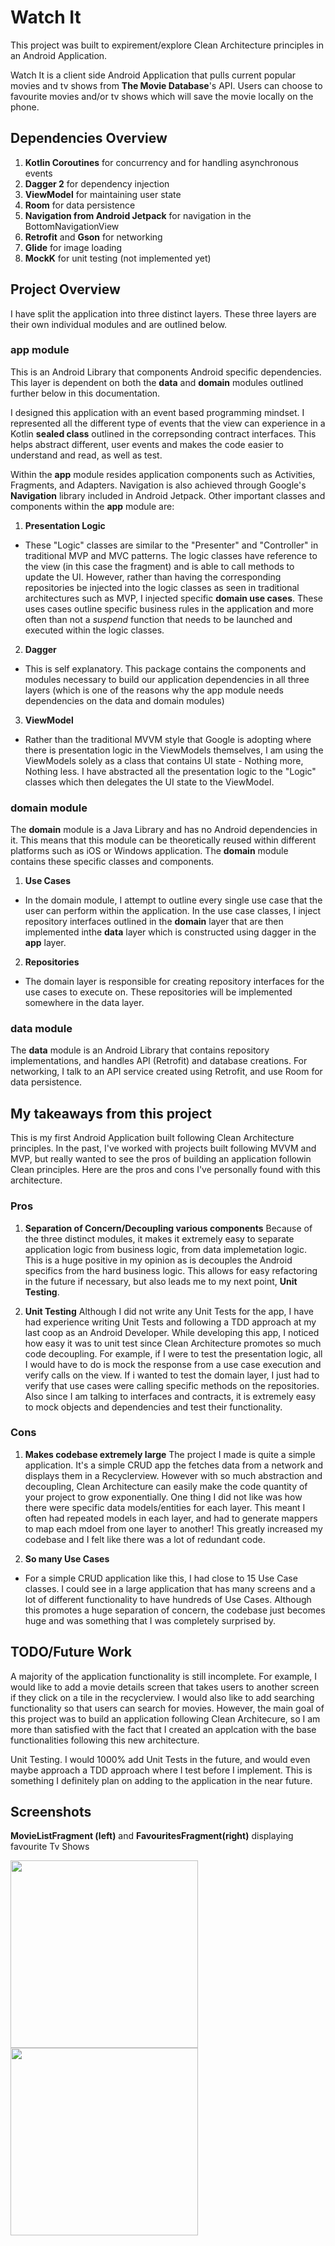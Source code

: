 # Watch It

This project was built to expirement/explore Clean Architecture principles in an Android Application.

Watch It is a client side Android Application that pulls current popular movies and tv shows from **The Movie Database**'s API.
Users can choose to favourite movies and/or tv shows which will save the movie locally on the phone.

## Dependencies Overview
1. **Kotlin Coroutines** for concurrency and for handling asynchronous events
2. **Dagger 2** for dependency injection
3. **ViewModel** for maintaining user state
4. **Room** for data persistence
5. **Navigation from Android Jetpack** for navigation in the BottomNavigationView
6. **Retrofit** and **Gson** for networking
7. **Glide** for image loading
8. **MockK** for unit testing (not implemented yet)

## Project Overview
I have split the application into three distinct layers. These three layers are their own individual modules and are outlined below.

### app module
This is an Android Library that components Android specific dependencies. This layer is dependent on both the **data** and 
**domain** modules outlined further below in this documentation.

I designed this application with an event based programming mindset. I represented all the different type of events that the
view can experience in a Kotlin **sealed class** outlined in the correpsonding contract interfaces. This helps abstract different, 
user events and makes the code easier to understand and read, as well as test.

Within the **app** module resides application components such as Activities, Fragments, and Adapters. Navigation is also 
achieved through Google's **Navigation** library included in Android Jetpack. Other important classes and components within 
the **app** module are:

1. **Presentation Logic**
  - These "Logic" classes are similar to the "Presenter" and "Controller" in traditional MVP and MVC patterns. The logic classes
  have reference to the view (in this case the fragment) and is able to call methods to update the UI. However, rather than 
  having the corresponding repositories be injected into the logic classes as seen in traditional architectures such as MVP,
  I injected specific **domain use cases**. These uses cases outline specific business rules in the application and more often
  than not a *suspend* function that needs to be launched and executed within the logic classes.
  
2. **Dagger**
  - This is self explanatory. This package contains the components and modules necessary to build our application dependencies 
  in all three layers (which is one of the reasons why the app module needs dependencies on the data and domain modules)
  
3. **ViewModel**
  - Rather than the traditional MVVM style that Google is adopting where there is presentation logic in the ViewModels themselves,
  I am using the ViewModels solely as a class that contains UI state - Nothing more, Nothing less. I have abstracted all the 
  presentation logic to the "Logic" classes which then delegates the UI state to the ViewModel.
  
### domain module
The **domain** module is a Java Library and has no Android dependencies in it. This means that this module can be theoretically 
reused within different platforms such as iOS or Windows application. The **domain** module contains these specific classes 
and components.

1. **Use Cases**
  - In the domain module, I attempt to outline every single use case that the user can perform within the application. In 
  the use case classes, I inject repository interfaces outlined in the **domain** layer that are then implemented inthe **data**
  layer which is constructed using dagger in the **app** layer. 
  
2. **Repositories**
  - The domain layer is responsible for creating repository interfaces for the use cases to execute on. These repositories 
  will be implemented somewhere in the data layer.
  
### data module
The **data** module is an Android Library that contains repository implementations, and handles API (Retrofit) and database
creations. For networking, I talk to an API service created using Retrofit, and use Room for data persistence.

## My takeaways from this project
This is my first Android Application built following Clean Architecture principles. In the past, I've worked with projects
built following MVVM and MVP, but really wanted to see the pros of building an application followin Clean principles.
Here are the pros and cons I've personally found with this architecture.

### Pros
1. **Separation of Concern/Decoupling various components**
Because of the three distinct modules, it makes it extremely easy to separate application logic from business logic, from 
data implemetation logic. This is a huge positive in my opinion as is decouples the Android specifics from the hard business
logic. This allows for easy refactoring in the future if necessary, but also leads me to my next point, **Unit Testing**.

2. **Unit Testing**
Although I did not write any Unit Tests for the app, I have had experience writing Unit Tests and following a TDD approach at 
my last coop as an Android Developer. While developing this app, I noticed how easy it was to unit test since Clean 
Architecture promotes so much code decoupling. For example, if I were to test the presentation logic, all I would have to do
is mock the response from a use case execution and verify calls on the view. If i wanted to test the domain layer,
I just had to verify that use cases were calling specific methods on the repositories. Also since I am talking to 
interfaces and contracts, it is extremely easy to mock objects and dependencies and test their functionality.

### Cons
1. **Makes codebase extremely large**
The project I made is quite a simple application. It's a simple CRUD app the fetches data from a network and displays them
in a Recyclerview. However with so much abstraction and decoupling, Clean Architecture can easily make the code quantity 
of your project to grow exponentially. One thing I did not like was how there were specific data models/entities for each layer.
This meant I often had repeated models in each layer, and had to generate mappers to map each mdoel from one layer to another!
This greatly increased my codebase and I felt like there was a lot of redundant code. 

2. **So many Use Cases**
- For a simple CRUD application like this, I had close to 15 Use Case classes. I could see in a large application that has 
many screens and a lot of different functionality to have hundreds of Use Cases. Although this promotes a huge separation of concern,
the codebase just becomes huge and was something that I was completely surprised by.

## TODO/Future Work
A majority of the application functionality is still incomplete. For example, I would like to add a movie details screen that
takes users to another screen if they click on a tile in the recyclerview. I would also like to add searching functionality
so that users can search for movies. However, the main goal of this project was to build an application following 
Clean Architecure, so I am more than satisfied with the fact that I created an applcation with the base functionalities following this new architecture.

Unit Testing. I would 1000% add Unit Tests in the future, and would even maybe approach a TDD approach where I test before I implement.
This is something I definitely plan on adding to the application in the near future.

## Screenshots
**MovieListFragment (left)** and **FavouritesFragment(right)** displaying favourite Tv Shows
<p float="left">
  <img src="Screenshots/Movie%20List%20Fragment.png" width="300" />
  <img src="Screenshots/Favourites%20Fragment.png" width="300" /> 
</p>
